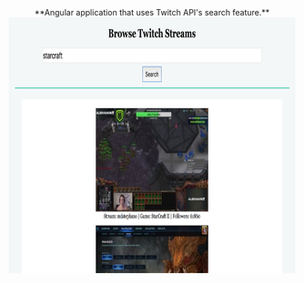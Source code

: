 <div align="center">
 **Angular application that uses Twitch API's search feature.**<br>
</div>
<div align="center">
 <img src="twitchsearch.png" height="450px" style="display:inline;">
</div>
